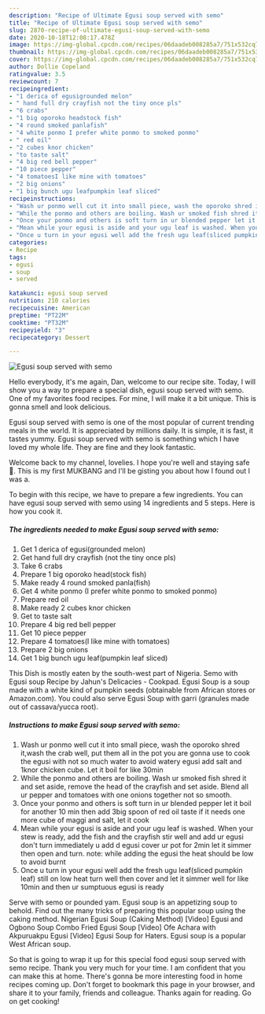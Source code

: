 ```yaml
---
description: "Recipe of Ultimate Egusi soup served with semo"
title: "Recipe of Ultimate Egusi soup served with semo"
slug: 2870-recipe-of-ultimate-egusi-soup-served-with-semo
date: 2020-10-18T12:08:17.478Z
image: https://img-global.cpcdn.com/recipes/06daadeb008285a7/751x532cq70/egusi-soup-served-with-semo-recipe-main-photo.jpg
thumbnail: https://img-global.cpcdn.com/recipes/06daadeb008285a7/751x532cq70/egusi-soup-served-with-semo-recipe-main-photo.jpg
cover: https://img-global.cpcdn.com/recipes/06daadeb008285a7/751x532cq70/egusi-soup-served-with-semo-recipe-main-photo.jpg
author: Dollie Copeland
ratingvalue: 3.5
reviewcount: 7
recipeingredient:
- "1 derica of egusigrounded melon"
- " hand full dry crayfish not the tiny once pls"
- "6 crabs"
- "1 big oporoko headstock fish"
- "4 round smoked panlafish"
- "4 white ponmo I prefer white ponmo to smoked ponmo"
- " red oil"
- "2 cubes knor chicken"
- "to taste salt"
- "4 big red bell pepper"
- "10 piece pepper"
- "4 tomatoesI like mine with tomatoes"
- "2 big onions"
- "1 big bunch ugu leafpumpkin leaf sliced"
recipeinstructions:
- "Wash ur ponmo well cut it into small piece, wash the oporoko shred it,wash the crab well, put them all in the pot you are gonna use to cook the egusi with not so much water to avoid watery egusi add salt and 1knor chicken cube. Let it boil for like 30min"
- "While the ponmo and others are boiling. Wash ur smoked fish shred it and set aside, remove the head of the crayfish and set aside. Blend all ur pepper and tomatoes with one onions together not so smooth."
- "Once your ponmo and others is soft turn in ur blended pepper let it boil for another 10 min then add 3big spoon of red oil taste if it needs one more cube of maggi and salt, let it cook"
- "Mean while your egusi is aside and your ugu leaf is washed. When your stew is ready, add the fish and the crayfish stir well and add ur egusi don&#39;t turn immediately u add d egusi cover ur pot for 2min let it simmer then open and turn. note: while adding the egusi the heat should be low to avoid burnt"
- "Once u turn in your egusi well add the fresh ugu leaf(sliced pumpkin leaf) still on low heat turn well then cover and let it simmer well for like 10min and then ur sumptuous egusi is ready"
categories:
- Recipe
tags:
- egusi
- soup
- served

katakunci: egusi soup served 
nutrition: 210 calories
recipecuisine: American
preptime: "PT22M"
cooktime: "PT32M"
recipeyield: "3"
recipecategory: Dessert

---
```



![Egusi soup served with semo](https://img-global.cpcdn.com/recipes/06daadeb008285a7/751x532cq70/egusi-soup-served-with-semo-recipe-main-photo.jpg)

Hello everybody, it's me again, Dan, welcome to our recipe site. Today, I will show you a way to prepare a special dish, egusi soup served with semo. One of my favorites food recipes. For mine, I will make it a bit unique. This is gonna smell and look delicious.

Egusi soup served with semo is one of the most popular of current trending meals in the world. It is appreciated by millions daily. It is simple, it is fast, it tastes yummy. Egusi soup served with semo is something which I have loved my whole life. They are fine and they look fantastic.

Welcome back to my channel, lovelies. I hope you&#39;re well and staying safe 💋. This is my first MUKBANG and I&#39;ll be gisting you about how I found out I was a.


To begin with this recipe, we have to prepare a few ingredients. You can have egusi soup served with semo using 14 ingredients and 5 steps. Here is how you cook it.

<!--inarticleads1-->

##### The ingredients needed to make Egusi soup served with semo:

1. Get 1 derica of egusi(grounded melon)
1. Get  hand full dry crayfish (not the tiny once pls)
1. Take 6 crabs
1. Prepare 1 big oporoko head(stock fish)
1. Make ready 4 round smoked panla(fish)
1. Get 4 white ponmo (I prefer white ponmo to smoked ponmo)
1. Prepare  red oil
1. Make ready 2 cubes knor chicken
1. Get to taste salt
1. Prepare 4 big red bell pepper
1. Get 10 piece pepper
1. Prepare 4 tomatoes(I like mine with tomatoes)
1. Prepare 2 big onions
1. Get 1 big bunch ugu leaf(pumpkin leaf sliced)


This Dish is mostly eaten by the south-west part of Nigeria. Semo with Egusi soup Recipe by Jahun&#39;s Delicacies - Cookpad. Egusi Soup is a soup made with a white kind of pumpkin seeds (obtainable from African stores or Amazon.com). You could also serve Egusi Soup with garri (granules made out of cassava/yucca root). 

<!--inarticleads2-->

##### Instructions to make Egusi soup served with semo:

1. Wash ur ponmo well cut it into small piece, wash the oporoko shred it,wash the crab well, put them all in the pot you are gonna use to cook the egusi with not so much water to avoid watery egusi add salt and 1knor chicken cube. Let it boil for like 30min
1. While the ponmo and others are boiling. Wash ur smoked fish shred it and set aside, remove the head of the crayfish and set aside. Blend all ur pepper and tomatoes with one onions together not so smooth.
1. Once your ponmo and others is soft turn in ur blended pepper let it boil for another 10 min then add 3big spoon of red oil taste if it needs one more cube of maggi and salt, let it cook
1. Mean while your egusi is aside and your ugu leaf is washed. When your stew is ready, add the fish and the crayfish stir well and add ur egusi don&#39;t turn immediately u add d egusi cover ur pot for 2min let it simmer then open and turn. note: while adding the egusi the heat should be low to avoid burnt
1. Once u turn in your egusi well add the fresh ugu leaf(sliced pumpkin leaf) still on low heat turn well then cover and let it simmer well for like 10min and then ur sumptuous egusi is ready


Serve with semo or pounded yam. Egusi soup is an appetizing soup to behold. Find out the many tricks of preparing this popular soup using the caking method. Nigerian Egusi Soup (Caking Method) [Video] Egusi and Ogbono Soup Combo Fried Egusi Soup [Video] Ofe Achara with Akpuruakpu Egusi [Video] Egusi Soup for Haters. Egusi soup is a popular West African soup. 

So that is going to wrap it up for this special food egusi soup served with semo recipe. Thank you very much for your time. I am confident that you can make this at home. There's gonna be more interesting food in home recipes coming up. Don't forget to bookmark this page in your browser, and share it to your family, friends and colleague. Thanks again for reading. Go on get cooking!
